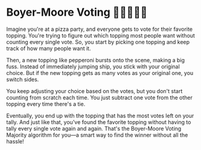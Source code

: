 # Boyer-Moore Voting 🍕🍕🍕🍕🍕

Imagine you're at a pizza party, and everyone gets to vote for their favorite topping. 
You're trying to figure out which topping most people want without counting every single vote. 
So, you start by picking one topping and keep track of how many people want it.

Then, a new topping like pepperoni bursts onto the scene, making a big fuss. 
Instead of immediately jumping ship, you stick with your original choice. 
But if the new topping gets as many votes as your original one, you switch sides.

You keep adjusting your choice based on the votes, but you don't start counting from scratch each
time. You just subtract one vote from the other topping every time there's a tie.

Eventually, you end up with the topping that has the most votes left on your tally. 
And just like that, you've found the favorite topping without having to tally every 
single vote again and again. That's the Boyer-Moore Voting Majority algorithm for 
you—a smart way to find the winner without all the hassle!
